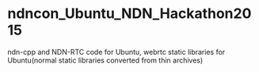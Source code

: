# ndncon_Ubuntu_NDN_Hackathon2015
ndn-cpp and NDN-RTC code for Ubuntu, webrtc static libraries for Ubuntu(normal static libraries converted from thin archives)
